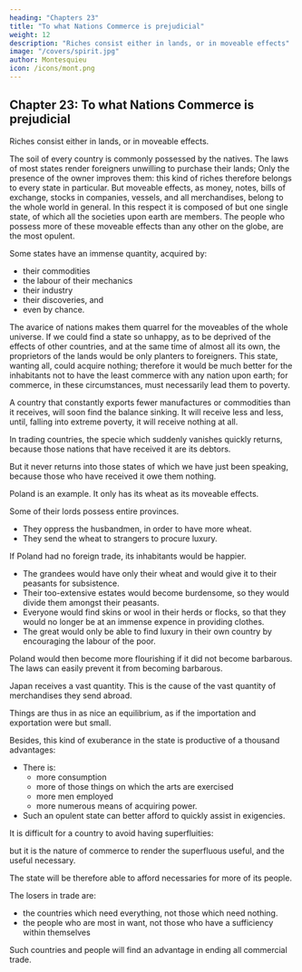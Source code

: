 ```yaml
---
heading: "Chapters 23"
title: "To what Nations Commerce is prejudicial"
weight: 12
description: "Riches consist either in lands, or in moveable effects"
image: "/covers/spirit.jpg"
author: Montesquieu
icon: /icons/mont.png
---
```





## Chapter 23: To what Nations Commerce is prejudicial

Riches consist either in lands, or in moveable effects.

The soil of every country is commonly possessed by the natives.
The laws of most states render foreigners unwilling to purchase their lands;
Only the presence of the owner improves them:
this kind of riches therefore belongs to every state in particular.
But moveable effects, as money, notes, bills of exchange, stocks in companies, vessels, and all merchandises, belong to the whole world in general.
In this respect it is composed of but one single state, of which all the societies upon earth are members.
The people who possess more of these moveable effects than any other on the globe, are the most opulent.

Some states have an immense quantity, acquired by:
- their commodities
- the labour of their mechanics
- their industry
- their discoveries, and
- even by chance.

The avarice of nations makes them quarrel for the moveables of the whole universe.
If we could find a state so unhappy, as to be deprived of the effects of other countries, and at the same time of almost all its own, the proprietors of the lands would be only planters to foreigners.
This state, wanting all, could acquire nothing;
therefore it would be much better for the inhabitants not to have the least commerce with any nation upon earth; for commerce, in these circumstances, must necessarily lead them to poverty.

A country that constantly exports fewer manufactures or commodities than it receives, will soon find the balance sinking. It will receive less and less, until, falling into extreme poverty, it will receive nothing at all.

In trading countries, the specie which suddenly vanishes quickly returns, because those nations that have received it are its debtors.

But it never returns into those states of which we have just been speaking, because those who have received it owe them nothing.

Poland is an example. It only has its wheat as its moveable effects. 

Some of their lords possess entire provinces.
- They oppress the husbandmen, in order to have more wheat.
- They send the wheat to strangers to procure luxury.

If Poland had no foreign trade, its inhabitants would be happier.
- The grandees would have only their wheat and would give it to their peasants for subsistence.
- Their too-extensive estates would become burdensome, so they would divide them amongst their peasants.
- Everyone would find skins or wool in their herds or flocks, so that they would no longer be at an immense expence in providing clothes.
- The great would only be able to find luxury in their own country by encouraging the labour of the poor.

Poland would then become more flourishing if it did not become barbarous. The laws can easily prevent it from becoming barbarous.

Japan receives a vast quantity. This is the cause of the vast quantity of merchandises they send abroad.

Things are thus in as nice an equilibrium, as if the importation and exportation were but small.

Besides, this kind of exuberance in the state is productive of a thousand advantages:

- There is:
  - more consumption
  - more of those things on which the arts are exercised
  - more men employed
  - more numerous means of acquiring power.
- Such an opulent state can better afford to quickly assist in exigencies.

It is difficult for a country to avoid having superfluities:

but it is the nature of commerce to render the superfluous useful, and the useful necessary.

The state will be therefore able to afford necessaries for more of its people.

The losers in trade are:
- the countries which need everything, not those which need nothing. 
- the people who are most in want, not those who have a sufficiency within themselves

Such countries and people will find an advantage in ending all commercial trade.
